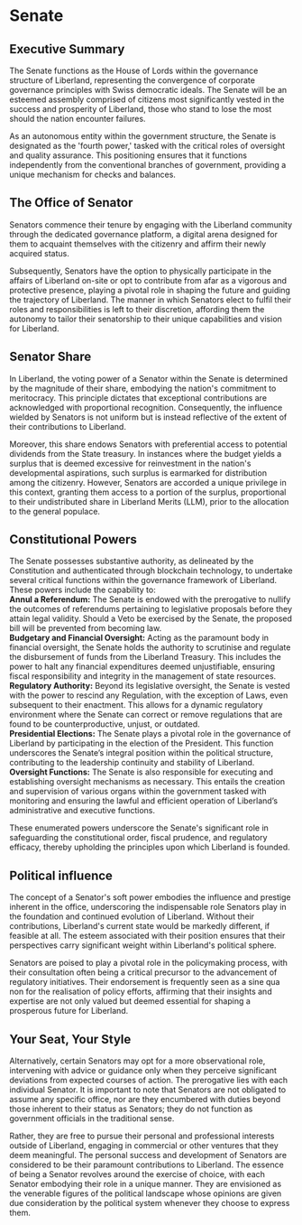 # Senate

## Executive Summary
The Senate functions as the House of Lords within the governance structure of Liberland, representing the convergence of corporate governance principles with Swiss democratic ideals. The Senate will be an esteemed assembly comprised of citizens most significantly vested in the success and prosperity of Liberland, those who stand to lose the most should the nation encounter failures. 

As an autonomous entity within the government structure, the Senate is designated as the 'fourth power,' tasked with the critical roles of oversight and quality assurance. This positioning ensures that it functions independently from the conventional branches of government, providing a unique mechanism for checks and balances.

## The Office of Senator
Senators commence their tenure by engaging with the Liberland community through the dedicated governance platform, a digital arena designed for them to acquaint themselves with the citizenry and affirm their newly acquired status. 

Subsequently, Senators have the option to physically participate in the affairs of Liberland on-site or opt to contribute from afar as a vigorous and protective presence, playing a pivotal role in shaping the future and guiding the trajectory of Liberland. The manner in which Senators elect to fulfil their roles and responsibilities is left to their discretion, affording them the autonomy to tailor their senatorship to their unique capabilities and vision for Liberland.

## Senator Share
In Liberland, the voting power of a Senator within the Senate is determined by the magnitude of their share, embodying the nation's commitment to meritocracy. This principle dictates that exceptional contributions are acknowledged with proportional recognition. Consequently, the influence wielded by Senators is not uniform but is instead reflective of the extent of their contributions to Liberland.

Moreover, this share endows Senators with preferential access to potential dividends from the State treasury. In instances where the budget yields a surplus that is deemed excessive for reinvestment in the nation's developmental aspirations, such surplus is earmarked for distribution among the citizenry. However, Senators are accorded a unique privilege in this context, granting them access to a portion of the surplus, proportional to their undistributed share in Liberland Merits (LLM), prior to the allocation to the general populace.

## Constitutional Powers
The Senate possesses substantive authority, as delineated by the Constitution and authenticated through blockchain technology, to undertake several critical functions within the governance framework of Liberland. These powers include the capability to:  
**Annul a Referendum:** The Senate is endowed with the prerogative to nullify the outcomes of referendums pertaining to legislative proposals before they attain legal validity. Should a Veto be exercised by the Senate, the proposed bill will be prevented from becoming law.   
**Budgetary and Financial Oversight:** Acting as the paramount body in financial oversight, the Senate holds the authority to scrutinise and regulate the disbursement of funds from the Liberland Treasury. This includes the power to halt any financial expenditures deemed unjustifiable, ensuring fiscal responsibility and integrity in the management of state resources.  
**Regulatory Authority:** Beyond its legislative oversight, the Senate is vested with the power to rescind any Regulation, with the exception of Laws, even subsequent to their enactment. This allows for a dynamic regulatory environment where the Senate can correct or remove regulations that are found to be counterproductive, unjust, or outdated.  
**Presidential Elections:** The Senate plays a pivotal role in the governance of Liberland by participating in the election of the President. This function underscores the Senate’s integral position within the political structure, contributing to the leadership continuity and stability of Liberland.  
**Oversight Functions:** The Senate is also responsible for executing and establishing oversight mechanisms as necessary. This entails the creation and supervision of various organs within the government tasked with monitoring and ensuring the lawful and efficient operation of Liberland’s administrative and executive functions.  

These enumerated powers underscore the Senate's significant role in safeguarding the constitutional order, fiscal prudence, and regulatory efficacy, thereby upholding the principles upon which Liberland is founded.

## Political influence
The concept of a Senator's soft power embodies the influence and prestige inherent in the office, underscoring the indispensable role Senators play in the foundation and continued evolution of Liberland. Without their contributions, Liberland's current state would be markedly different, if feasible at all. The esteem associated with their position ensures that their perspectives carry significant weight within Liberland's political sphere.

Senators are poised to play a pivotal role in the policymaking process, with their consultation often being a critical precursor to the advancement of regulatory initiatives. Their endorsement is frequently seen as a sine qua non for the realisation of policy efforts, affirming that their insights and expertise are not only valued but deemed essential for shaping a prosperous future for Liberland.

## Your Seat, Your Style
Alternatively, certain Senators may opt for a more observational role, intervening with advice or guidance only when they perceive significant deviations from expected courses of action. The prerogative lies with each individual Senator. It is important to note that Senators are not obligated to assume any specific office, nor are they encumbered with duties beyond those inherent to their status as Senators; they do not function as government officials in the traditional sense. 

Rather, they are free to pursue their personal and professional interests outside of Liberland, engaging in commercial or other ventures that they deem meaningful. The personal success and development of Senators are considered to be their paramount contributions to Liberland. The essence of being a Senator revolves around the exercise of choice, with each Senator embodying their role in a unique manner. They are envisioned as the venerable figures of the political landscape whose opinions are given due consideration by the political system whenever they choose to express them.

